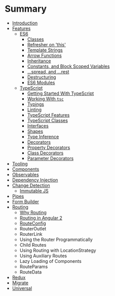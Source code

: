 # Summary

* [Introduction](README.md)
* [Features](handout/01-features.md)
   * [ES6](handout/features/es6.md)
       * [Classes](handout/features/classes.md)
       * [Refresher on 'this'](handout/features/refresher_on_this.md)
       * [Template Strings](handout/features/template_strings.md)
       * [Arrow Functions](handout/features/arrow_functions.md)
       * [Inheritance](handout/features/inheritance.md)
       * [Constants, and Block Scoped Variables](handout/features/constants,_and_block_scoped_variables.md)
       * [...spread, and ...rest](handout/features/spread_and_rest.md)
       * [Destructuring](handout/features/destructuring.md)
       * [ES6 Modules](handout/features/es6_modules.md)
   * [TypeScript](handout/features/typescript.md)
       * [Getting Started With TypeScript](handout/features/getting_started_with_typescript.md)
       * [Working With `tsc`](handout/features/working_with_tsc.md)
       * [Typings](handout/features/typings.md)
       * [Linting](handout/features/linting.md)
       * [TypeScript Features](handout/features/typescript_features.md)
       * [TypeScript Classes](handout/features/typescript_classes.md)
       * [Interfaces](handout/features/interfaces.md)
       * [Shapes](handout/features/shapes.md)
       * [Type Inference](handout/features/type_inference.md)
       * [Decorators](handout/features/decorators.md)
       * [Property Decorators](handout/features/property_decorators.md)
       * [Class Decorators](handout/features/class_decorators.md)
       * [Parameter Decorators](handout/features/parameter_decorators.md)
* [Tooling](handout/02-tooling.md)
* [Components](handout/03-components.md)
* [Observables](handout/04-observables.md)
* [Dependency Injection](handout/05-di.md)
* [Change Detection](handout/06-change-detection.md)
   * [Immutable JS](handout/05.1-immutablejs.md)
* [Pipes](handout/07-pipes.md)
* [Form Builder](handout/08-form-builder.md)
* [Routing](handout/09-routing.md)
   * [Why Routing](handout/routing/why_routing.md)
   * [Routing in Angular 2](handout/routing/routing_in_angular_2.md)
   * [RouteConfig](handout/routing/routeconfig.md)
   * RouterOutlet
   * RouterLink
   * Using the Router Programmatically
   * Child Routes
   * Using Routing with LocationStrategy
   * Using Auxiliary Routes
   * Lazy Loading of Components
   * RouteParams
   * RouteData
* [Redux](handout/10-redux.md)
* [Migrate](handout/11-migrate.md)
* [Universal](handout/12-universal.md)

